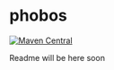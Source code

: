 # phobos
[![Maven Central](https://img.shields.io/maven-central/v/ru.tinkoff/phobos-core_2.12.svg)](https://search.maven.org/search?q=ru.tinkoff.phobos-core)

Readme will be here soon
